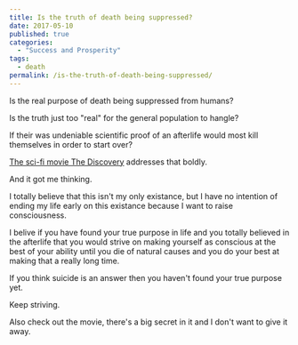 ```yaml
---
title: Is the truth of death being suppressed?
date: 2017-05-10
published: true
categories:
  - "Success and Prosperity"
tags:
  - death
permalink: /is-the-truth-of-death-being-suppressed/
---
```

Is the real purpose of death being suppressed from humans?

Is the truth just too "real" for the general population to hangle?

If their was undeniable scientific proof of an afterlife would most kill themselves in order to start over?

[The sci-fi movie The Discovery](https://www.netflix.com/title/80115857) addresses that boldly.

And it got me thinking.

I totally believe that this isn't my only existance, but I have no intention of ending my life early on this existance because I want to raise consciousness. 

I belive if you have found your true purpose in life and you totally believed in the afterlife that you would strive on making yourself as conscious at the best of your ability until you die of natural causes and you do your best at making that a really long time.

If you think suicide is an answer then you haven't found your true purpose yet.

Keep striving.

Also check out the movie, there's a big secret in it and I don't want to give it away.